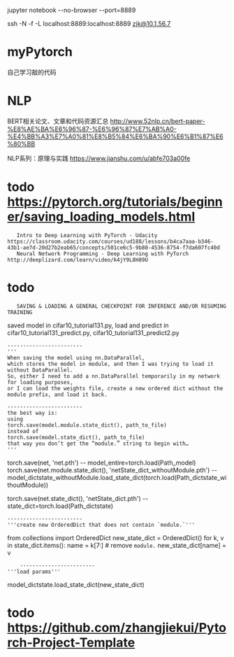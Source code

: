 jupyter notebook --no-browser --port=8889

ssh -N -f -L localhost:8889:localhost:8889 zjk@10.1.56.7
# myPytorch
自己学习敲的代码


# NLP
BERT相关论文、文章和代码资源汇总  http://www.52nlp.cn/bert-paper-%E8%AE%BA%E6%96%87-%E6%96%87%E7%AB%A0-%E4%BB%A3%E7%A0%81%E8%B5%84%E6%BA%90%E6%B1%87%E6%80%BB

NLP系列：原理与实践  https://www.jianshu.com/u/abfe703a00fe 


# todo https://pytorch.org/tutorials/beginner/saving_loading_models.html 
       Intro to Deep Learning with PyTorch - Udacity   https://classroom.udacity.com/courses/ud188/lessons/b4ca7aaa-b346-43b1-ae7d-20d27b2eab65/concepts/501ce6c5-9b80-4536-8754-f7da607fc40d  
       Neural Network Programming - Deep Learning with PyTorch  http://deeplizard.com/learn/video/k4jY9L8H89U
# todo 
       SAVING & LOADING A GENERAL CHECKPOINT FOR INFERENCE AND/OR RESUMING TRAINING

saved model in cifar10_tutorial131.py, 
load and predict in cifar10_tutorial131_predict.py,  cifar10_tutorial131_predict2.py

    ------------------------
    '''
    When saving the model using nn.DataParallel, 
    which stores the model in module, and then I was trying to load it without DataParallel.
    So, either I need to add a nn.DataParallel temporarily in my network for loading purposes,
    or I can load the weights file, create a new ordered dict without the module prefix, and load it back.
    
    ------------------------
    the best way is:
    using
    torch.save(model.module.state_dict(), path_to_file)
    instead of 
    torch.save(model.state_dict(), path_to_file)
    that way you don’t get the “module.” string to begin with…
    '''

torch.save(net, 'net.pth')  -- model_entire=torch.load(Path_model)
torch.save(net.module.state_dict(),  'netState_dict_withoutModule.pth') --         
                                          model_dictstate_withoutModule.load_state_dict(torch.load(Path_dictstate_withoutModule))

torch.save(net.state_dict(), 'netState_dict.pth')  --
state_dict=torch.load(Path_dictstate)

    ------------------------
    '''create new OrderedDict that does not contain `module.`'''
    
from collections import OrderedDict
new_state_dict = OrderedDict()
for k, v in state_dict.items():
    name = k[7:] # remove `module.`
    new_state_dict[name] = v
    
        ------------------------
    '''load params'''

model_dictstate.load_state_dict(new_state_dict)

# todo https://github.com/zhangjiekui/Pytorch-Project-Template
